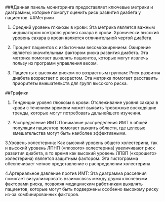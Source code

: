 ###Данная панель мониторинга предоставляет ключевые метрики и диаграммы, которые помогут оценить риск развития диабета у пациентов. 
##Метрики
1. Средний уровень глюкозы в крови: Эта метрика является важным индикатором контроля уровня сахара в крови. Хронически высокий уровень сахара в крови является отличительной чертой диабета.

2. Процент пациентов с избыточным весом/ожирением: Ожирение является значительным фактором риска развития диабета. Эта метрика помогает выявлять пациентов, которые могут извлечь пользу из программ управления весом.

3. Пациенты с высоким риском по возрастным группам: Риск развития диабета возрастает с возрастом. Эта метрика помогает расставить приоритеты вмешательств для групп высокого риска.

##Графики
1. Тенденции уровня глюкозы в крови: Отслеживание уровня сахара в крови с течением времени может выявить тревожные восходящие тренды, которые могут потребовать дальнейшего изучения.

2. Распределение ИМТ: Понимание распределения ИМТ в общей популяции пациентов помогает выявить области, где целевые вмешательства могут быть наиболее эффективными.

3.Уровень холестерина: Как высокий уровень общего холестерина, так и высокий уровень ЛПНП («плохого» холестерина) увеличивают риск развития диабета, в то время как высокий уровень ЛПВП («хорошего» холестерина) является защитным фактором. Эта гистограмма обеспечивает четкое представление о распределении холестерина. 

4.Артериальное давление против ИМТ: Эта диаграмма рассеяния помогает визуализировать взаимосвязь между двумя ключевыми факторами риска, позволяя медицинским работникам выявлять пациентов, которые могут быть подвержены особенно высокому риску из-за комбинированных факторов.
